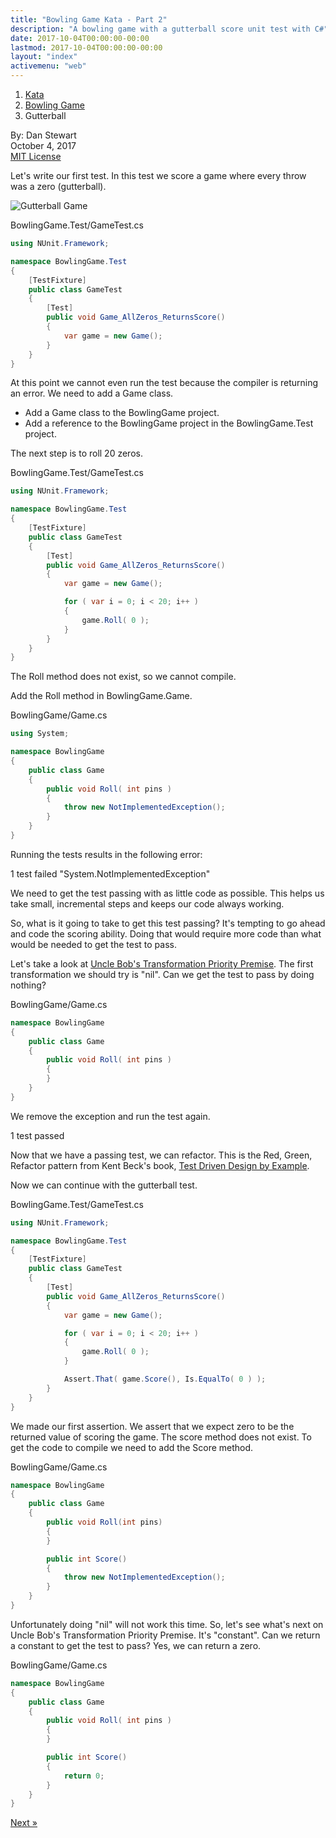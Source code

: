 ```yaml
---
title: "Bowling Game Kata - Part 2"
description: "A bowling game with a gutterball score unit test with C#"
date: 2017-10-04T00:00:00-00:00
lastmod: 2017-10-04T00:00:00-00:00
layout: "index"
activemenu: "web"
---
```


<nav aria-label="breadcrumb">
  <ol class="breadcrumb">
    <li class="breadcrumb-item"><a href="/post/kata">Kata</a></li>
    <li class="breadcrumb-item"><a href="/post/bowlinggame">Bowling Game</a></li>
    <li class="breadcrumb-item">Gutterball</li>
  </ol>
</nav>

By: Dan Stewart\
October 4, 2017\
[MIT License](https://mit-license.org)

Let's write our first test. In this test we score a game where every throw was a
zero (gutterball).

![Gutterball Game](/images/kata/bowlinggame/gutterball.gif)

BowlingGame.Test/GameTest.cs

```csharp
using NUnit.Framework;

namespace BowlingGame.Test
{
    [TestFixture]
    public class GameTest
    {
        [Test]
        public void Game_AllZeros_ReturnsScore()
        {
            var game = new Game();
        }
    }
}
```
                
At this point we cannot even run the test because the compiler is returning an error.
We need to add a Game class. 

* Add a Game class to the BowlingGame project.
* Add a reference to the BowlingGame project in the BowlingGame.Test project.

The next step is to roll 20 zeros.

BowlingGame.Test/GameTest.cs

```csharp
using NUnit.Framework;

namespace BowlingGame.Test
{
    [TestFixture]
    public class GameTest
    {
        [Test]
        public void Game_AllZeros_ReturnsScore()
        {
            var game = new Game();

            for ( var i = 0; i < 20; i++ )
            {
                game.Roll( 0 );
            }
        }
    }
}
```
        
The Roll method does not exist, so we cannot compile.

Add the Roll method in BowlingGame.Game.

BowlingGame/Game.cs

```csharp
using System;

namespace BowlingGame
{
    public class Game
    {
        public void Roll( int pins )
        {
            throw new NotImplementedException();
        }
    }
}
```
        
Running the tests results in the following error:

<div class="alert alert-danger" role="alert">1 test failed "System.NotImplementedException"</div>

We need to get the test passing with as little code as possible. This helps us take
small, incremental steps and keeps our code always working.

So, what is it going to take to get this test passing? It's tempting to go ahead
and code the scoring ability. Doing that would require more code than what would
be needed to get the test to pass.

Let's take a look at 
[Uncle Bob's Transformation Priority Premise](https://8thlight.com/blog/uncle-bob/2013/05/27/TheTransformationPriorityPremise.html). 
The first transformation we should try is "nil". Can we get the test to pass by doing nothing?

BowlingGame/Game.cs

```csharp
namespace BowlingGame
{
    public class Game
    {
        public void Roll( int pins )
        {
        }
    }
}
```
        
We remove the exception and run the test again.

<div class="alert alert-success" role="alert">1 test passed</div> 

Now that we have a passing test, we can refactor. This is the Red, Green, Refactor
pattern from Kent Beck's book, 
[Test Driven Design by Example](https://www.amazon.com/Test-Driven-Development-Kent-Beck/dp/0321146530/).

Now we can continue with the gutterball test.

BowlingGame.Test/GameTest.cs

```csharp
using NUnit.Framework;

namespace BowlingGame.Test
{
    [TestFixture]
    public class GameTest
    {
        [Test]
        public void Game_AllZeros_ReturnsScore()
        {
            var game = new Game();

            for ( var i = 0; i < 20; i++ )
            {
                game.Roll( 0 );
            }

            Assert.That( game.Score(), Is.EqualTo( 0 ) );
        }
    }
}
```

We made our first assertion. We assert that we expect zero to be the returned value
of scoring the game. The score method does not exist. To get the code to compile
we need to add the Score method.

BowlingGame/Game.cs

```csharp
namespace BowlingGame
{
    public class Game
    {
        public void Roll(int pins)
        {
        }

        public int Score()
        {
            throw new NotImplementedException();
        }
    }
}
```
        
Unfortunately doing "nil" will not work this time. So, let's see what's next on
Uncle Bob's Transformation Priority Premise. It's "constant". Can we return a constant
to get the test to pass? Yes, we can return a zero.

BowlingGame/Game.cs

```csharp
namespace BowlingGame
{
    public class Game
    {
        public void Roll( int pins )
        {
        }

        public int Score()
        {
            return 0;
        }
    }
}
```

[Next &raquo;](/post/bowlinggame-normalgame)